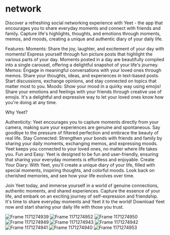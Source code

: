 # network
Discover a refreshing social networking experience with Yeet - the app that encourages you to share everyday moments and connect with friends and family. Capture life's highlights, thoughts, and emotions through moments, memos, and moods, creating a unique and authentic diary of your daily life.

Features:
Moments: Share the joy, laughter, and excitement of your day with moments! Express yourself through fun picture posts that highlight the various parts of your day. Moments posted in a day are beautifully compiled into a single carousel, offering a delightful snapshot of your life's journey.
Memos: Engage in meaningful conversations with your loved ones through memos. Share your thoughts, ideas, and experiences in text-based posts. Start discussions, exchange opinions, and stay connected on topics that matter most to you.
Moods: Show your mood in a quirky way using emojis! Share your emotions and feelings with your friends through creative use of emojis. It's a delightful and expressive way to let your loved ones know how you're doing at any time.

Why Yeet?

Authenticity: Yeet encourages you to capture moments directly from your camera, making sure your experiences are genuine and spontaneous. Say goodbye to the pressure of filtered perfection and embrace the beauty of real life.
Stay Connected: Strengthen your bonds with friends and family by sharing your daily moments, exchanging memos, and expressing moods. Yeet keeps you connected to your loved ones, no matter where life takes you.
Fun and Easy: Yeet is designed to be fun and user-friendly, ensuring that sharing your everyday moments is effortless and enjoyable.
Create Your Diary: With Yeet, you'll create a unique diary of your life, filled with special moments, inspiring thoughts, and colorful moods. Look back on cherished memories, and see how your life evolves over time.

Join Yeet today, and immerse yourself in a world of genuine connections, authentic moments, and shared experiences. Capture the essence of your life, and embark on an exciting journey of self-expression and friendship. It's time to share everyday moments and Yeet it to the world!
Download Yeet now and start sharing your daily life with those you trust.

![Frame 1171274939](https://github.com/zeeshan-ad/network/assets/17006214/6c12a9d3-c703-4455-8e9d-6ddb43301706)
![Frame 1171274952](https://github.com/zeeshan-ad/network/assets/17006214/4f071b4d-f195-42c5-9a91-fa9fe792c410)
![Frame 1171274950](https://github.com/zeeshan-ad/network/assets/17006214/d3f62e14-0261-441b-8980-19519b009a5b)
![Frame 1171274949](https://github.com/zeeshan-ad/network/assets/17006214/1c6cf40b-3a2a-4ae2-ad6d-5c32d5b2c7a5)
![Frame 1171274943](https://github.com/zeeshan-ad/network/assets/17006214/c4dc20f5-647b-4250-9318-9418a059616d)
![Frame 1171274942](https://github.com/zeeshan-ad/network/assets/17006214/b3418287-8bb4-46ab-abf1-ffeb9e73495a)
![Frame 1171274941](https://github.com/zeeshan-ad/network/assets/17006214/929797a1-b223-438a-844f-811f992efff5)
![Frame 1171274940](https://github.com/zeeshan-ad/network/assets/17006214/99e3cb92-31b5-4193-9720-6ec8f390e03a)
![Frame 1171274953](https://github.com/zeeshan-ad/network/assets/17006214/e6fc3d79-8821-43ac-a825-87a706076184)

